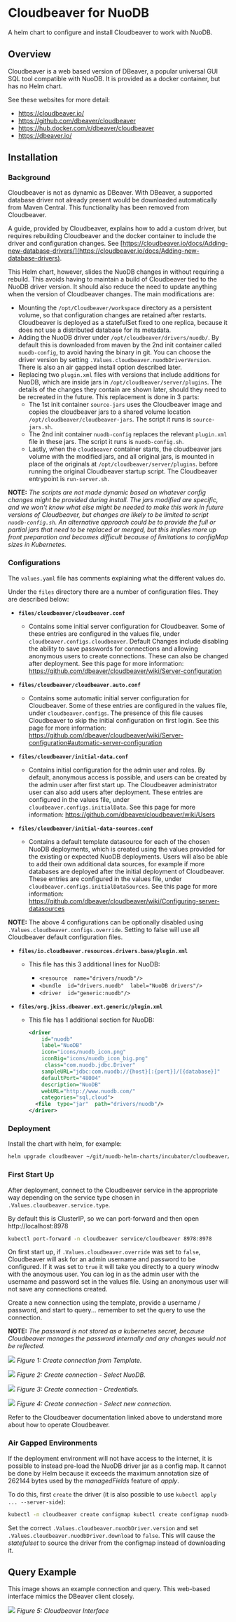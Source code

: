 # Cloudbeaver for NuoDB

A helm chart to configure and install Cloudbeaver to work with NuoDB.

## Overview

Cloudbeaver is a web based version of DBeaver, a popular universal GUI SQL tool compatible with NuoDB.  It is provided as a docker container, but has no Helm chart.

See these websites for more detail:
 - https://cloudbeaver.io/
 - https://github.com/dbeaver/cloudbeaver
 - https://hub.docker.com/r/dbeaver/cloudbeaver
 - https://dbeaver.io/


## Installation

### Background

Cloudbeaver is not as dynamic as DBeaver.  With DBeaver, a supported database driver not already present would be downloaded automatically from Maven Central.  This functionality has been removed from Cloudbeaver.

A guide, provided by Cloudbeaver, explains how to add a custom driver, but requires rebuilding Cloudbeaver and the docker container to include the driver and configuration changes. See [https://cloudbeaver.io/docs/Adding-new-database-drivers/](https://cloudbeaver.io/docs/Adding-new-database-drivers).

This Helm chart, however, slides the NuoDB changes in without requiring a rebuild.  This avoids having to maintain a build of Cloudbeaver tied to the NuoDB driver version.  It should also reduce the need to update anything when the version of Cloudbeaver changes.   The main modifications are:

 - Mounting the `/opt/Cloudbeaver/workspace` directory as a persistent volume, so that configuration changes are retained after restarts.  Cloudbeaver is deployed as a statefulSet fixed to one replica, because it does not use a distributed database for its metadata.
 - Adding the NuoDB driver under `/opt/cloudbeaver/drivers/nuodb/`.  By default this is downloaded from maven by the 2nd init container called `nuodb-config`, to avoid having the binary in git.  You can choose the driver version by setting `.Values.cloudbeaver.nuodbDriverVersion`.  There is also an air gapped install option described later.
 - Replacing two `plugin.xml` files with versions that include additions for NuoDB, which are inside jars in `/opt/cloudbeaver/server/plugins`.  The details of the changes they contain are shown later, should they need to be recreated in the future.  This replacement is done in 3 parts:
	 - The 1st init container `source-jars` uses the Cloudbeaver image and copies the cloudbeaver jars to a shared volume location `/opt/cloudbeaver/cloudbeaver-jars`.    The script it runs is `source-jars.sh`.
	 - The 2nd init container `nuodb-config` replaces the relevant `plugin.xml` file in these jars.  The script it runs is `nuodb-config.sh`.
	 - Lastly, when the `cloudbeaver` container starts, the cloudbeaver jars volume with the modified jars, and all original jars, is mounted in place of the originals at `/opt/cloudbeaver/server/plugins`. before running the original Cloudbeaver startup script.  The Cloudbeaver entrypoint is `run-server.sh`.

**NOTE:** *The scripts are not made dynamic based on whatever config changes might be provided during install.  The jars modified are specific, and we won't know what else might be needed to make this work in future versions of Cloudbeaver, but changes are likely to be limited to script `nuodb-config.sh`.  An alternative approach could be to provide the full or partial jars that need to be replaced or merged, but this implies more up front preparation and becomes difficult because of limitations to configMap sizes in Kubernetes.*


### Configurations

The `values.yaml` file has comments explaining what the different values do.

Under the `files` directory there are a number of configuration files.  They are described below:


* **`files/cloudbeaver/cloudbeaver.conf`**

   * Contains some initial server configuration for Cloudbeaver.  Some of these entries are configured in the values file, under `cloudbeaver.configs.cloudbeaver`.  Default Changes include disabling the ability to save passwords for connections and allowing anonymous users to create connections.  These can also be changed after deployment.  See this page for more information: https://github.com/dbeaver/cloudbeaver/wiki/Server-configuration


* **`files/cloudbeaver/cloudbeaver.auto.conf`**

   * Contains some automatic initial server configuration for Cloudbeaver.  Some of these entries are configured in the values file, under `cloudbeaver.configs`.   The presence of this file causes Cloudbeaver to skip the initial configuration on first login.  See this page for more information: https://github.com/dbeaver/cloudbeaver/wiki/Server-configuration#automatic-server-configuration


* **`files/cloudbeaver/initial-data.conf`**

   * Contains initial configuration for the admin user and roles.  By default, anonymous access is possible, and users can be created by the admin user after first start up.  The Cloudbeaver administrator user can also add users after deployment.  These entries are configured in the values file, under `cloudbeaver.configs.initialData`.  See this page for more information: https://github.com/dbeaver/cloudbeaver/wiki/Users


* **`files/cloudbeaver/initial-data-sources.conf`**

   * Contains a default template datasource for each of the chosen NuoDB deployments, which is created using the values provided for the existing or expected NuoDB deployments.  Users will also be able to add their own additional data sources, for example if more databases are deployed after the initial deployment of Cloudbeaver.  These entries are configured in the values file, under `cloudbeaver.configs.initialDataSources`.  See this page for more information: https://github.com/dbeaver/cloudbeaver/wiki/Configuring-server-datasources

**NOTE:** The above 4 configurations can be optionally disabled using `.Values.cloudbeaver.configs.override`.  Setting to false will use all Cloudbeaver default configuration files.


* **`files/io.cloudbeaver.resources.drivers.base/plugin.xml`**

   * This file has this 3 additional lines for NuoDB:

     - `<resource  name="drivers/nuodb"/>`
     - `<bundle  id="drivers.nuodb"  label="NuoDB drivers"/>`
     - `<driver  id="generic:nuodb"/>`

* **`files/org.jkiss.dbeaver.ext.generic/plugin.xml`**

    * This file has 1 additional section for NuoDB:

       ```xml
       <driver
           id="nuodb"
           label="NuoDB"
           icon="icons/nuodb_icon.png"
           iconBig="icons/nuodb_icon_big.png"
            class="com.nuodb.jdbc.Driver"
           sampleURL="jdbc:com.nuodb://{host}[:{port}]/[{database}]"
           defaultPort="48004"
           description="NuoDB"
           webURL="http://www.nuodb.com/"
           categories="sql,cloud">
         <file  type="jar"  path="drivers/nuodb"/>
       </driver>
       ```

### Deployment

Install the chart with helm, for example:

```sh
helm upgrade cloudbeaver ~/git/nuodb-helm-charts/incubator/cloudbeaver/ --namespace cloudbeaver --install --create-namespace
```

### First Start Up

After deployment, connect to the Cloudbeaver service in the appropriate way depending on the service type chosen in `.Values.cloudbeaver.service.type`.

By default this is ClusterIP, so we can port-forward and then open http://localhost:8978

```sh
kubectl port-forward -n cloudbeaver service/cloudbeaver 8978:8978
```

On first start up, if `.Values.cloudbeaver.override` was set  to `false`, Cloudbeaver will ask for an admin username and password to be configured.  If it was set to `true` it will take you directly to a query winodw with the anoymous user.  You can log in as the admin user with the username and password set in the values file.  Using an anonymous user will not save any connections created.

Create a new connection using the template, provide a username / password, and start to query... remember to set the query to use the connection.

**NOTE:** *The password is not stored as a kubernetes secret, because Cloudbeaver manages the password internally and any changes would not be reflected.*

![](images/create-connection-1.png)
_Figure 1: Create connection from Template._

![](images/create-connection-2.png)
_Figure 2: Create connection - Select NuoDB._

![](images/create-connection-3.png)
_Figure 3: Create connection - Credentials._

![](images/create-connection-4.png)
_Figure 4: Create connection - Select new connection._

Refer to the Cloudbeaver documentation linked above to understand more about how to operate Cloudbeaver.


### Air Gapped Environments

If the deployment environment will not have access to the internet, it is possible to instead pre-load the NuoDB driver jar as a config map.  It cannot be done by Helm because it exceeds the maximum annotation size of 262144 bytes used by the *managedFields* feature of *apply*.

To do this, first `create` the driver (it is also possible to use `kubectl apply ... --server-side`):

```sh
kubectl -n cloudbeaver create configmap kubectl create configmap nuodb-jdbc-jar --from-file=nuodb-jdbc-23.0.0.jar=nuodb-jdbc-23.0.0.jar
```

Set the correct `.Values.cloudbeaver.nuodbDriver.version` and set `.Values.cloudbeaver.nuodbDriver.download` to `false`.  This will cause the _statefulset_ to source the driver from the configmap instead of downloading it.


## Query Example

This image shows an example connection and query.   This web-based interface mimics the DBeaver client closely.

![](images/example-query.png)
_Figure 5: Cloudbeaver Interface_

